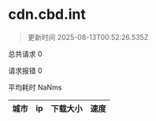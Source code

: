 
  # cdn.cbd.int

  > 更新时间 2025-08-13T00:52:26.535Z
  
  总共请求 0

  请求报错 0

  平均耗时 NaNms

|城市|ip|下载大小|速度|
|-----|----------|---|---|

  